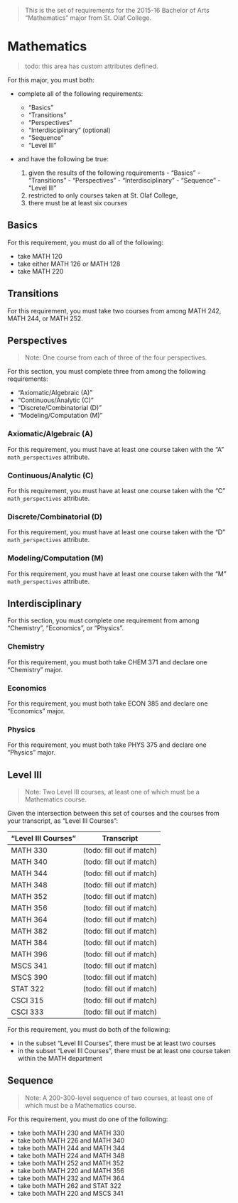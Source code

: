 > This is the set of requirements for the 2015-16 Bachelor of Arts “Mathematics”
> major from St. Olaf College.

# Mathematics
> todo: this area has custom attributes defined.

For this major, you must both:

- complete all of the following requirements:
    
    - “Basics”
    - “Transitions”
    - “Perspectives”
    - “Interdisciplinary” (optional)
    - “Sequence”
    - “Level III”

- and have the following be true:
    
    1. given the results of the following requirements
      - “Basics”
      - “Transitions”
      - “Perspectives”
      - “Interdisciplinary”
      - “Sequence”
      - “Level III”
    2. restricted to only courses taken at St. Olaf College,
    3. there must be at least six courses
    

## Basics
For this requirement, you must do all of the following:

- take MATH 120
- take either MATH 126 or MATH 128
- take MATH 220


## Transitions
For this requirement, you must take two courses from among MATH 242, MATH 244, or MATH 252.


## Perspectives
> Note: One course from each of three of the four perspectives.

For this section, you must complete three from among the following requirements:

- “Axiomatic/Algebraic (A)”
- “Continuous/Analytic (C)”
- “Discrete/Combinatorial (D)”
- “Modeling/Computation (M)”

### Axiomatic/Algebraic (A)
For this requirement, you must have at least one course taken with the “A” `math_perspectives` attribute.

### Continuous/Analytic (C)
For this requirement, you must have at least one course taken with the “C” `math_perspectives` attribute.

### Discrete/Combinatorial (D)
For this requirement, you must have at least one course taken with the “D” `math_perspectives` attribute.

### Modeling/Computation (M)
For this requirement, you must have at least one course taken with the “M” `math_perspectives` attribute.


## Interdisciplinary
For this section, you must complete one requirement from among “Chemistry”, “Economics”, or “Physics”.

### Chemistry
For this requirement, you must both take CHEM 371 and declare one “Chemistry” major.

### Economics
For this requirement, you must both take ECON 385 and declare one “Economics” major.

### Physics
For this requirement, you must both take PHYS 375 and declare one “Physics” major.


## Level III
> Note: Two Level III courses, at least one of which must be a Mathematics
> course.

Given the intersection between this set of courses and the courses from your transcript, as “Level III Courses”:

| “Level III Courses” | Transcript |
| ------------------- | ---------- |
| MATH 330 | (todo: fill out if match) |
| MATH 340 | (todo: fill out if match) |
| MATH 344 | (todo: fill out if match) |
| MATH 348 | (todo: fill out if match) |
| MATH 352 | (todo: fill out if match) |
| MATH 356 | (todo: fill out if match) |
| MATH 364 | (todo: fill out if match) |
| MATH 382 | (todo: fill out if match) |
| MATH 384 | (todo: fill out if match) |
| MATH 396 | (todo: fill out if match) |
| MSCS 341 | (todo: fill out if match) |
| MSCS 390 | (todo: fill out if match) |
| STAT 322 | (todo: fill out if match) |
| CSCI 315 | (todo: fill out if match) |
| CSCI 333 | (todo: fill out if match) |

For this requirement, you must do both of the following:

- in the subset “Level III Courses”, there must be at least two courses
- in the subset “Level III Courses”, there must be at least one course taken within the MATH department


## Sequence
> Note: A 200-300-level sequence of two courses, at least one of which must be a
> Mathematics course.

For this requirement, you must do one of the following:

- take both MATH 230 and MATH 330
- take both MATH 226 and MATH 340
- take both MATH 244 and MATH 344
- take both MATH 224 and MATH 348
- take both MATH 252 and MATH 352
- take both MATH 220 and MATH 356
- take both MATH 232 and MATH 364
- take both MATH 262 and STAT 322
- take both MATH 220 and MSCS 341


